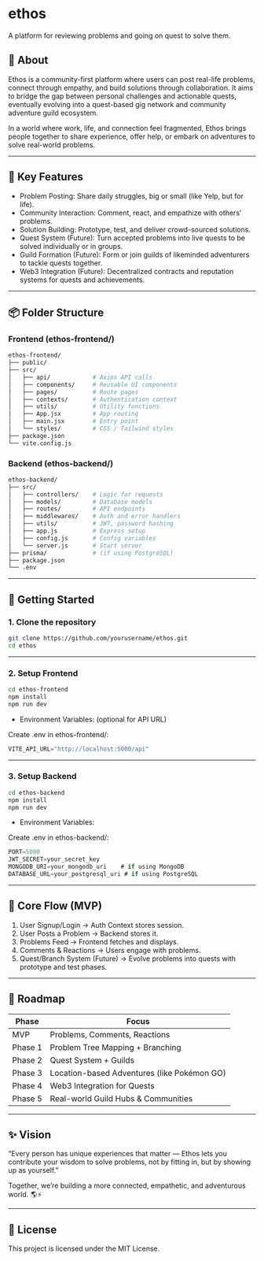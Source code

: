 # ethos
A platform for reviewing problems and going on quest to solve them.

## 📖 About

Ethos is a community-first platform where users can post real-life problems, connect through empathy, and build solutions through collaboration.
It aims to bridge the gap between personal challenges and actionable quests, eventually evolving into a quest-based gig network and community adventure guild ecosystem.

In a world where work, life, and connection feel fragmented, Ethos brings people together to share experience, offer help, or embark on adventures to solve real-world problems.

---

## 🎯 Key Features

- Problem Posting: Share daily struggles, big or small (like Yelp, but for life).
- Community Interaction: Comment, react, and empathize with others’ problems.
- Solution Building: Prototype, test, and deliver crowd-sourced solutions.
- Quest System (Future): Turn accepted problems into live quests to be solved individually or in groups.
- Guild Formation (Future): Form or join guilds of likeminded adventurers to tackle quests together.
- Web3 Integration (Future): Decentralized contracts and reputation systems for quests and achievements.

---

## 📦 Folder Structure

### Frontend (ethos-frontend/)

```bash
ethos-frontend/
├── public/
├── src/
│   ├── api/            # Axios API calls
│   ├── components/     # Reusable UI components
│   ├── pages/          # Route pages
│   ├── contexts/       # Authentication context
│   ├── utils/          # Utility functions
│   ├── App.jsx         # App routing
│   ├── main.jsx        # Entry point
│   └── styles/         # CSS / Tailwind styles
├── package.json
└── vite.config.js
```

### Backend (ethos-backend/)

```bash
ethos-backend/
├── src/
│   ├── controllers/    # Logic for requests
│   ├── models/         # Database models
│   ├── routes/         # API endpoints
│   ├── middlewares/    # Auth and error handlers
│   ├── utils/          # JWT, password hashing
│   ├── app.js          # Express setup
│   ├── config.js       # Config variables
│   └── server.js       # Start server
├── prisma/             # (if using PostgreSQL)
├── package.json
└── .env
```


---

## 🚀 Getting Started

### 1. Clone the repository
```bash
git clone https://github.com/yourusername/ethos.git
cd ethos
```


---

### 2. Setup Frontend
```bash
cd ethos-frontend
npm install
npm run dev
```

- Environment Variables: (optional for API URL)

Create .env in ethos-frontend/:

```jsx
VITE_API_URL="http://localhost:5000/api"
```

---

### 3. Setup Backend
```bash
cd ethos-backend
npm install
npm run dev
```

- Environment Variables:

Create .env in ethos-backend/:

```jsx
PORT=5000
JWT_SECRET=your_secret_key
MONGODB_URI=your_mongodb_uri    # if using MongoDB
DATABASE_URL=your_postgresql_uri # if using PostgreSQL
```


---

## 🧠 Core Flow (MVP)
 1.	User Signup/Login → Auth Context stores session.
 2.	User Posts a Problem → Backend stores it.
 3.	Problems Feed → Frontend fetches and displays.
 4.	Comments & Reactions → Users engage with problems.
 5.	Quest/Branch System (Future) → Evolve problems into quests with prototype and test phases.

---

## 🌱 Roadmap

| Phase	| Focus |
| -------- | ------- |
| MVP	| Problems, Comments, Reactions
| Phase 1 |	Problem Tree Mapping + Branching
| Phase 2 |	Quest System + Guilds
| Phase 3 |	Location-based Adventures (like Pokémon GO)
| Phase 4 |	Web3 Integration for Quests
| Phase 5 |	Real-world Guild Hubs & Communities



---

## ✨ Vision

“Every person has unique experiences that matter — Ethos lets you contribute your wisdom to solve problems, not by fitting in, but by showing up as yourself.”

Together, we’re building a more connected, empathetic, and adventurous world. 🌎⚡


---

## 📜 License

This project is licensed under the MIT License.
